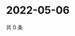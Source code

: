 # 2022-05-06

共 0 条

<!-- BEGIN WEIBO -->
<!-- 最后更新时间 Fri May 06 2022 21:24:51 GMT+0800 (China Standard Time) -->

<!-- END WEIBO -->
